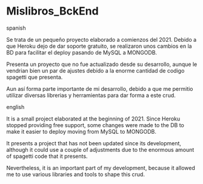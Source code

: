 # Mislibros_BckEnd

spanish

Se trata de un pequeño proyecto elaborado a comienzos del 2021. Debido a que Heroku dejo de dar soporte gratuito, se realizaron unos cambios en la BD para facilitar el deploy pasando de MySQL a MONGODB.

Presenta un proyecto que no fue actualizado desde su desarrollo, aunque le vendrian bien un par de ajustes debido a la enorme cantidad de codigo spagetti que presenta.

Aun así forma parte importante de mi desarrollo, debido a que me permitio utilizar diversas librerias y herramientas para dar forma a este crud.

english

It is a small project elaborated at the beginning of 2021. Since Heroku stopped providing free support, some changes were made to the DB to make it easier to deploy moving from MySQL to MONGODB.

It presents a project that has not been updated since its development, although it could use a couple of adjustments due to the enormous amount of spagetti code that it presents.

Nevertheless, it is an important part of my development, because it allowed me to use various libraries and tools to shape this crud.
